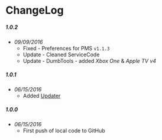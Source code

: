 ChangeLog
=========

##### 1.0.2
- _09/09/2016_
  - Fixed - Preferences for PMS `v1.1.3`
  - Update - Cleaned ServiceCode
  - Update - DumbTools - added _Xbox One_ & _Apple TV v4_

##### 1.0.1
- _06/15/2016_
  - Added [Updater](https://github.com/kolsys/plex-channel-updater)

##### 1.0.0
- _06/15/2016_
  - First push of local code to GitHub
